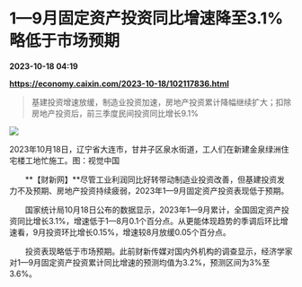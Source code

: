 # 1—9月固定资产投资同比增速降至3.1% 略低于市场预期

**2023-10-18 04:19**

**https://economy.caixin.com/2023-10-18/102117836.html**

> 基建投资增速放缓，制造业投资加速，房地产投资累计降幅继续扩大；扣除房地产投资后，前三季度民间投资同比增长9.1%

  

![](https://img.caixin.com/2023-10-18/169760148261058_840_560.jpg)

2023年10月18日，辽宁省大连市，甘井子区泉水街道，工人们在新建金泉绿洲住宅楼工地忙施工。图：视觉中国

  

　　**【财新网】**尽管工业利润同比好转带动制造业投资改善，但基建投资发力不及预期、房地产投资持续疲弱，2023年1—9月固定资产投资表现低于预期。

　　国家统计局10月18日公布的数据显示，2023年1—9月累计，全国固定资产投资同比增长3.1%，增速低于1—8月0.1个百分点。从更能体现趋势的季调后环比增速看，9月投资环比增长0.15%，增速较8月放缓0.05个百分点。

　　投资表现略低于市场预期。此前财新传媒对国内外机构的调查显示，经济学家对1—9月固定资产投资累计同比增速的预测均值为3.2%，预测区间为3%至3.6%。